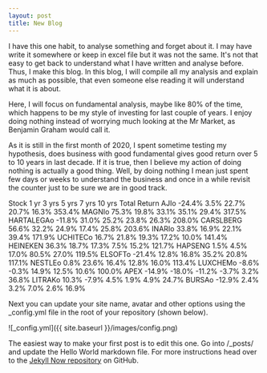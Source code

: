 ```yaml
---
layout: post
title: New Blog
---
```


I have this one habit, to analyse something and forget about it. I may have write it somewhere or keep in excel file but it was not the same. It's not that easy to get back to understand what I have written and analyse before. Thus, I make this blog. In this blog, I will compile all my analysis and explain as much as possible, that even someone else reading it will understand what it is about. 

Here, I will focus on fundamental analysis, maybe like 80% of the time, which happens to be my style of investing for last couple of years. I enjoy doing nothing instead of worrying much looking at the Mr Market, as Benjamin Graham would call it.

As it is still in the first month of 2020, I spent sometime testing my hypothesis, does business with good fundamental gives good return over 5 to 10 years in last decade. If it is true, then I believe my action of doing nothing is actually a good thing. Well, by doing nothing I mean just spent few days or weeks to understand the business and once in a while revisit the counter just to be sure we are in good track.

Stock	1 yr	3 yrs	5 yrs	7 yrs	10 yrs	Total Return
AJIo	-24.4%	3.5%	22.7%	20.7%	16.3%	353.4%
MAGNIo	75.3%	19.8%	33.1%	35.1%	29.4%	317.5%
HARTALEGAo	-11.8%	31.0%	25.2%	23.8%	26.3%	208.0%
CARSLBERG	56.6%	32.2%	24.9%	17.4%	25.8%	203.6%
INARIo	33.8%	16.9%	22.1%	39.4%		171.9%
UCHITECo	16.7%	21.8%	19.3%	17.2%	10.0%	141.4%
HEINEKEN	36.3%	18.7%	17.3%	7.5%	15.2%	121.7%
HAPSENG	1.5%	4.5%	17.0%	80.5%	27.0%	119.5%
ELSOFTo	-21.4%	12.8%	16.8%	35.2%	20.8%	117.1%
NESTLEo	0.8%	23.6%	16.4%	12.8%	16.0%	113.4%
LUXCHEMo	-8.6%	-0.3%	14.9%	12.5%	10.6%	100.0%
APEX	-14.9%	-18.0%	-11.2%	-3.7%	3.2%	36.8%
LITRAKo	10.3%	-7.9%	4.5%	1.9%	4.9%	24.7%
BURSAo	-12.9%	2.4%	3.2%	7.0%	2.6%	16.9%


Next you can update your site name, avatar and other options using the _config.yml file in the root of your repository (shown below).

![_config.yml]({{ site.baseurl }}/images/config.png)

The easiest way to make your first post is to edit this one. Go into /_posts/ and update the Hello World markdown file. For more instructions head over to the [Jekyll Now repository](https://github.com/barryclark/jekyll-now) on GitHub.
